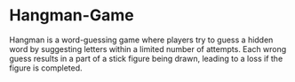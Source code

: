 # Hangman-Game
Hangman is a word-guessing game where players try to guess a hidden word by suggesting letters within a limited number of attempts. Each wrong guess results in a part of a stick figure being drawn, leading to a loss if the figure is completed.
